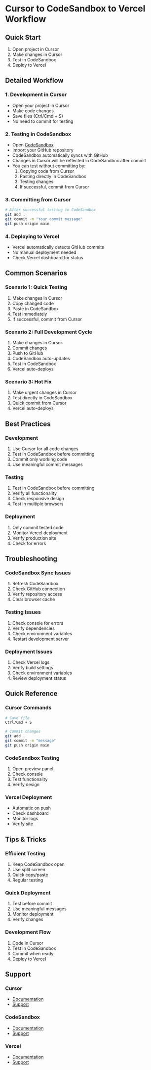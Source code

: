 # Cursor to CodeSandbox to Vercel Workflow

## Quick Start
1. Open project in Cursor
2. Make changes in Cursor
3. Test in CodeSandbox
4. Deploy to Vercel

## Detailed Workflow

### 1. Development in Cursor
- Open your project in Cursor
- Make code changes
- Save files (Ctrl/Cmd + S)
- No need to commit for testing

### 2. Testing in CodeSandbox
- Open [CodeSandbox](https://codesandbox.io)
- Import your GitHub repository
- CodeSandbox automatically syncs with GitHub
- Changes in Cursor will be reflected in CodeSandbox after commit
- You can test without committing by:
  1. Copying code from Cursor
  2. Pasting directly in CodeSandbox
  3. Testing changes
  4. If successful, commit from Cursor

### 3. Committing from Cursor
```bash
# After successful testing in CodeSandbox
git add .
git commit -m "Your commit message"
git push origin main
```

### 4. Deploying to Vercel
- Vercel automatically detects GitHub commits
- No manual deployment needed
- Check Vercel dashboard for status

## Common Scenarios

### Scenario 1: Quick Testing
1. Make changes in Cursor
2. Copy changed code
3. Paste in CodeSandbox
4. Test immediately
5. If successful, commit from Cursor

### Scenario 2: Full Development Cycle
1. Make changes in Cursor
2. Commit changes
3. Push to GitHub
4. CodeSandbox auto-updates
5. Test in CodeSandbox
6. Vercel auto-deploys

### Scenario 3: Hot Fix
1. Make urgent changes in Cursor
2. Test directly in CodeSandbox
3. Quick commit from Cursor
4. Vercel auto-deploys

## Best Practices

### Development
1. Use Cursor for all code changes
2. Test in CodeSandbox before committing
3. Commit only working code
4. Use meaningful commit messages

### Testing
1. Test in CodeSandbox before committing
2. Verify all functionality
3. Check responsive design
4. Test in multiple browsers

### Deployment
1. Only commit tested code
2. Monitor Vercel deployment
3. Verify production site
4. Check for errors

## Troubleshooting

### CodeSandbox Sync Issues
1. Refresh CodeSandbox
2. Check GitHub connection
3. Verify repository access
4. Clear browser cache

### Testing Issues
1. Check console for errors
2. Verify dependencies
3. Check environment variables
4. Restart development server

### Deployment Issues
1. Check Vercel logs
2. Verify build settings
3. Check environment variables
4. Review deployment status

## Quick Reference

### Cursor Commands
```bash
# Save file
Ctrl/Cmd + S

# Commit changes
git add .
git commit -m "message"
git push origin main
```

### CodeSandbox Testing
1. Open preview panel
2. Check console
3. Test functionality
4. Verify design

### Vercel Deployment
- Automatic on push
- Check dashboard
- Monitor logs
- Verify site

## Tips & Tricks

### Efficient Testing
1. Keep CodeSandbox open
2. Use split screen
3. Quick copy/paste
4. Regular testing

### Quick Deployment
1. Test before commit
2. Use meaningful messages
3. Monitor deployment
4. Verify changes

### Development Flow
1. Code in Cursor
2. Test in CodeSandbox
3. Commit when ready
4. Deploy to Vercel

## Support

### Cursor
- [Documentation](https://cursor.sh/docs)
- [Support](https://cursor.sh/support)

### CodeSandbox
- [Documentation](https://codesandbox.io/docs)
- [Support](https://codesandbox.io/support)

### Vercel
- [Documentation](https://vercel.com/docs)
- [Support](https://vercel.com/support) 